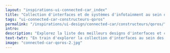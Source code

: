 ```yaml
---
layout: "inspirations-ui-connected-car_index"
title: "Collection d'interfaces et de systèmes d'infotainment au sein des voitures connectées Qoros"
tags: "ui-connected-car-constructeurs-qoros"
permalink: "/inspirations/ui-design/connected-car/constructeurs/qoros/"
intro:
description: "Explorez la liste des meilleurs designs d'interfaces et concepts de tableaux de bord automobiles de Qoros"
text-twtr: "En train d'explorer la collection d'interfaces au sein des voitures connectées Qoros du bgimgheader: "true"
image: "connected-car-qoros-2.jpg"
---
```

